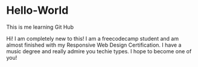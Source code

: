 # Hello-World
This is me learning Git Hub

Hi!  I am completely new to this!
I am a freecodecamp student and am 
almost finished with my Responsive Web Design
Certification.  I have a music degree and really 
admire you techie types.  I hope to become one 
of you!
